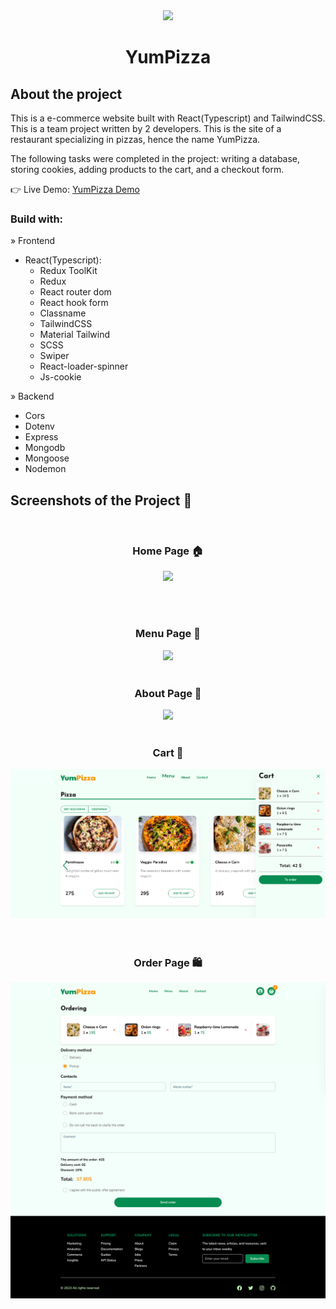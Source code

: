 <div align='center'>
<img width="200px" src='https://cdn-icons-png.flaticon.com/512/1161/1161623.png'/>
<br>
<h1 align='center'>YumPizza</h1>
</div>

<h2>About the project</h2>

<p>This is a e-commerce website built with React(Typescript) and TailwindCSS. This is a team project written by 2 developers. This is the site of a restaurant specializing in pizzas, hence the name YumPizza.</p>
<p>The following tasks were completed in the project: writing a database, storing cookies, adding products to the cart, and a checkout form.</p>

👉 Live Demo: <a href='https://store-template-dusky.vercel.app/'>YumPizza Demo</a>

<h3>Build with:</h3>

<p>» Frontend</p>
<ul>
    <li>React(Typescript):
        <ul>
            <li>Redux ToolKit</li>
            <li>Redux</li>
            <li>React router dom</li>
            <li>React hook form</li>
            <li>Classname</li>
            <li>TailwindCSS</li>
            <li>Material Tailwind</li>
            <li>SCSS</li>
            <li>Swiper</li>
            <li>React-loader-spinner</li>
            <li>Js-cookie</li>
        </ul>
    </li>
</ul>
<p>» Backend</p>
<ul>
    <li>Cors</li>
    <li>Dotenv</li>
    <li>Express</li>
    <li>Mongodb</li>
    <li>Mongoose</li>
    <li>Nodemon</li>
</ul>

<h2>Screenshots of the Project 📸</h2>
<br>
<h3 align='center'>Home Page 🏠</h3>

<div align='center'>
<img src='screenshots/home-page.png'/>
</div>

<br><br>
<h3 align='center'>Menu Page 🍕</h3>

<div align='center'>
<img src='screenshots/menu-page.png'/>

<br>
<br>
<h3 align='center'>About Page 👋</h3>

<div align='center'>
<img src='screenshots/about-page.png'/>

<br>
<br>
<h3 align='center'>Cart 🛒</h3>

<div align='center'>
<img src='screenshots/cart.png'/>
</div>

<br>
<br>
<h3 align='center'>Order Page 🛍️</h3>

<div align='center'>
<img src='screenshots/ordering-page.png'/>





